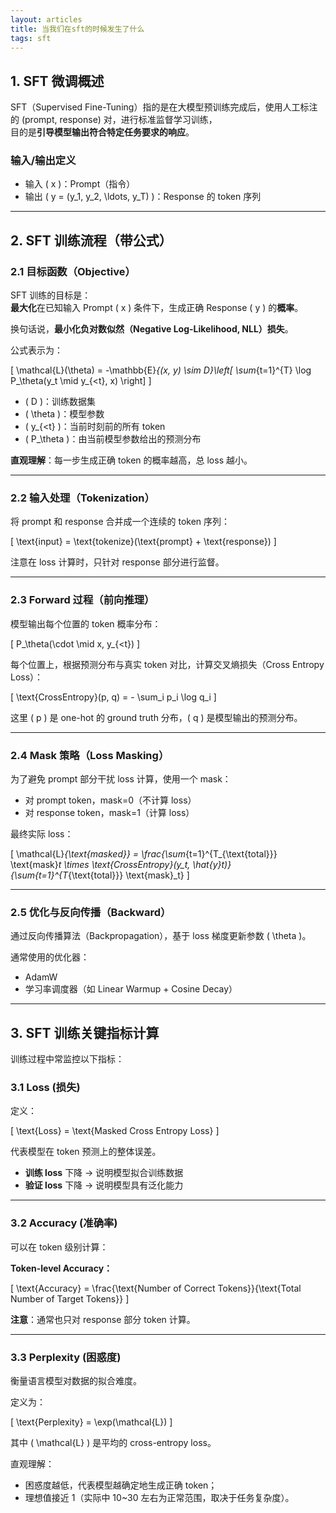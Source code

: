```yaml
---
layout: articles
title: 当我们在sft的时候发生了什么
tags: sft
---
```




## 1. SFT 微调概述

SFT（Supervised Fine-Tuning）指的是在大模型预训练完成后，使用人工标注的 (prompt, response) 对，进行标准监督学习训练，  
目的是**引导模型输出符合特定任务要求的响应**。

### 输入/输出定义

- 输入 \( x \)：Prompt（指令）
- 输出 \( y = (y_1, y_2, \ldots, y_T) \)：Response 的 token 序列

---

## 2. SFT 训练流程（带公式）

### 2.1 目标函数（Objective）

SFT 训练的目标是：  
**最大化**在已知输入 Prompt \( x \) 条件下，生成正确 Response \( y \) 的**概率**。

换句话说，**最小化负对数似然（Negative Log-Likelihood, NLL）损失**。

公式表示为：

\[
\mathcal{L}(\theta) = -\mathbb{E}_{(x, y) \sim D}\left[ \sum_{t=1}^{T} \log P_\theta(y_t \mid y_{<t}, x) \right]
\]

- \( D \)：训练数据集
- \( \theta \)：模型参数
- \( y_{<t} \)：当前时刻前的所有 token
- \( P_\theta \)：由当前模型参数给出的预测分布

**直观理解**：每一步生成正确 token 的概率越高，总 loss 越小。

---

### 2.2 输入处理（Tokenization）

将 prompt 和 response 合并成一个连续的 token 序列：

\[
\text{input} = \text{tokenize}(\text{prompt} + \text{response})
\]

注意在 loss 计算时，只针对 response 部分进行监督。

---

### 2.3 Forward 过程（前向推理）

模型输出每个位置的 token 概率分布：

\[
P_\theta(\cdot \mid x, y_{<t})
\]

每个位置上，根据预测分布与真实 token 对比，计算交叉熵损失（Cross Entropy Loss）：

\[
\text{CrossEntropy}(p, q) = - \sum_i p_i \log q_i
\]

这里 \( p \) 是 one-hot 的 ground truth 分布，\( q \) 是模型输出的预测分布。

---

### 2.4 Mask 策略（Loss Masking）

为了避免 prompt 部分干扰 loss 计算，使用一个 mask：

- 对 prompt token，mask=0（不计算 loss）
- 对 response token，mask=1（计算 loss）

最终实际 loss：

\[
\mathcal{L}_{\text{masked}} = \frac{\sum_{t=1}^{T_{\text{total}}} \text{mask}_t \times \text{CrossEntropy}(y_t, \hat{y}_t)}{\sum_{t=1}^{T_{\text{total}}} \text{mask}_t}
\]

---

### 2.5 优化与反向传播（Backward）

通过反向传播算法（Backpropagation），基于 loss 梯度更新参数 \( \theta \)。

通常使用的优化器：
- AdamW
- 学习率调度器（如 Linear Warmup + Cosine Decay）

---

## 3. SFT 训练关键指标计算

训练过程中常监控以下指标：

### 3.1 Loss (损失)

定义：

\[
\text{Loss} = \text{Masked Cross Entropy Loss}
\]

代表模型在 token 预测上的整体误差。

- **训练 loss** 下降 → 说明模型拟合训练数据
- **验证 loss** 下降 → 说明模型具有泛化能力

---

### 3.2 Accuracy (准确率)

可以在 token 级别计算：

**Token-level Accuracy：**

\[
\text{Accuracy} = \frac{\text{Number of Correct Tokens}}{\text{Total Number of Target Tokens}}
\]

**注意**：通常也只对 response 部分 token 计算。

---

### 3.3 Perplexity (困惑度)

衡量语言模型对数据的拟合难度。

定义为：

\[
\text{Perplexity} = \exp(\mathcal{L})
\]

其中 \( \mathcal{L} \) 是平均的 cross-entropy loss。

直观理解：  
- 困惑度越低，代表模型越确定地生成正确 token；
- 理想值接近 1（实际中 10~30 左右为正常范围，取决于任务复杂度）。

